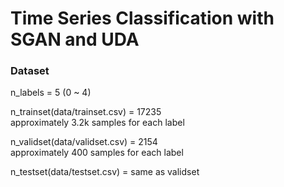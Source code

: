 # Time Series Classification with SGAN and UDA

### Dataset

n_labels = 5 (0 ~ 4)<br>

n_trainset(data/trainset.csv) = 17235<br>
approximately 3.2k samples for each label

n_validset(data/validset.csv) = 2154<br>
approximately 400 samples for each label

n_testset(data/testset.csv) = same as validset



